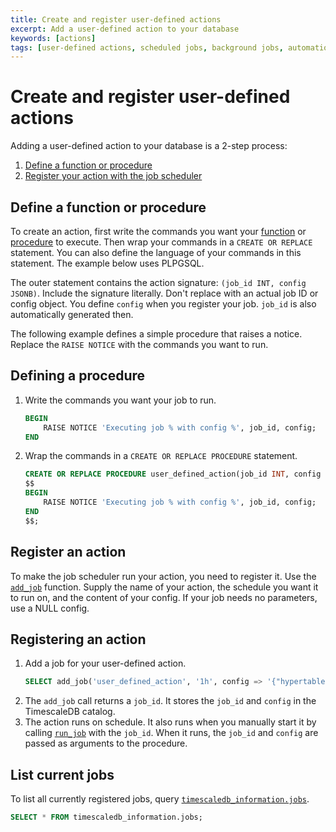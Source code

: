 ```yaml
---
title: Create and register user-defined actions
excerpt: Add a user-defined action to your database
keywords: [actions]
tags: [user-defined actions, scheduled jobs, background jobs, automation framework]
---
```


# Create and register user-defined actions
Adding a user-defined action to your database is a 2-step process:
1.  [Define a function or procedure](#define-a-function-or-procedure)
1.  [Register your action with the job scheduler](#register-an-action)

## Define a function or procedure
To create an action, first write the commands you want your
[function][postgres-createfunction] or [procedure][postgres-createprocedure] to
execute. Then wrap your commands in a `CREATE OR REPLACE` statement. You can
also define the language of your commands in this statement. The example below
uses PLPGSQL.

The outer statement contains the action signature: `(job_id INT, config JSONB)`.
Include the signature literally. Don't replace with an actual job ID or config
object. You define `config` when you register your job.  `job_id` is also
automatically generated then.

The following example defines a simple procedure that raises a notice. Replace
the `RAISE NOTICE` with the commands you want to run.

<procedure>

## Defining a procedure
1.  Write the commands you want your job to run.
    ```sql
    BEGIN
        RAISE NOTICE 'Executing job % with config %', job_id, config;
    END
    ```
2.  Wrap the commands in a `CREATE OR REPLACE PROCEDURE` statement. 
    ```sql
    CREATE OR REPLACE PROCEDURE user_defined_action(job_id INT, config JSONB) LANGUAGE PLPGSQL AS
    $$
    BEGIN
        RAISE NOTICE 'Executing job % with config %', job_id, config;
    END
    $$;

</procedure>

## Register an action
To make the job scheduler run your action, you need to register it. Use the
[`add_job`][api-add_job] function. Supply the name of your action, the schedule
you want it to run on, and the content of your config. If your job needs no
parameters, use a NULL config.

<procedure>

## Registering an action
1.  Add a job for your user-defined action.
    ```sql
    SELECT add_job('user_defined_action', '1h', config => '{"hypertable":"metr"}');
    ```
1.  The `add_job` call returns a `job_id`. It stores the `job_id` and `config`
    in the TimescaleDB catalog.
1.  The action runs on schedule. It also runs when you manually start it by
    calling [`run_job`][api-run_job] with the `job_id`. When it runs, the
    `job_id` and `config` are passed as arguments to the procedure.

</procedure>

## List current jobs
To list all currently registered jobs, query
[`timescaledb_information.jobs`][api-timescaledb_information-jobs].
```sql
SELECT * FROM timescaledb_information.jobs;
```

[api-add_job]: /api/:currentVersion:/actions/add_job
[api-alter_job]: /api/:currentVersion:/actions/alter_job
[api-run_job]: /api/:currentVersion:/actions/run_job
[api-timescaledb_information-jobs]: /api/:currentVersion:/informational-views/jobs/
[postgres-createfunction]: https://www.postgresql.org/docs/current/sql-createfunction.html
[postgres-createprocedure]: https://www.postgresql.org/docs/current/sql-createprocedure.html
